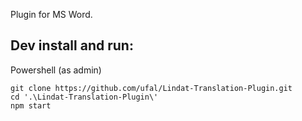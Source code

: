 Plugin for MS Word.

Dev install and run:
--------------------
Powershell (as admin)
```
git clone https://github.com/ufal/Lindat-Translation-Plugin.git
cd '.\Lindat-Translation-Plugin\'
npm start
```
